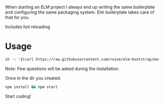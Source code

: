 When starting an ELM project I always end up writing the same boilerplate and configuring the same packaging system.
Elm boilerplate takes care of that for you.

Includes hot reloading

Usage
==
```bash
sh -c "$(curl https://raw.githubusercontent.com/roine/elm-bootstrap/master/install.sh)"
```
Note: Few questions will be asked during the installation.

Once in the dir you created.
```bash
npm install && npm start
```
Start coding!